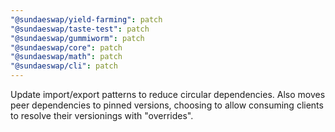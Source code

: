 ```yaml
---
"@sundaeswap/yield-farming": patch
"@sundaeswap/taste-test": patch
"@sundaeswap/gummiworm": patch
"@sundaeswap/core": patch
"@sundaeswap/math": patch
"@sundaeswap/cli": patch
---
```


Update import/export patterns to reduce circular dependencies. Also moves peer dependencies to pinned versions, choosing to allow consuming clients to resolve their versionings with "overrides".
